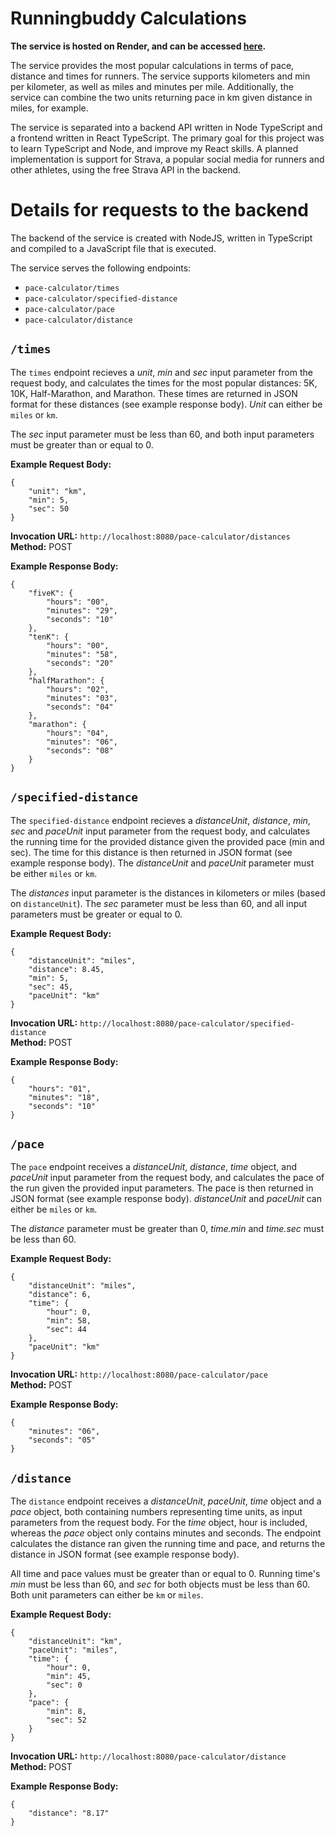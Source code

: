 # Runningbuddy Calculations

**The service is hosted on Render, and can be accessed [here](https://runningbuddy.onrender.com/pace-calculator).**

The service provides the most popular calculations in terms of pace, distance and times for runners. 
The service supports kilometers and min per kilometer, as well as miles and minutes per mile. 
Additionally, the service can combine the two units returning pace in km given distance in miles, for example. 


The service is separated into a backend API written in Node TypeScript and a frontend written in React TypeScript. The primary goal for this project was to learn TypeScript and Node, and improve my React skills.
A planned implementation is support for Strava, a popular social media for runners and other athletes, using the free Strava API in the backend. 

# Details for requests to the backend
The backend of the service is created with NodeJS, written in TypeScript and compiled to a JavaScript file that is executed. 

The service serves the following endpoints:

* `pace-calculator/times`
* `pace-calculator/specified-distance`
* `pace-calculator/pace`
* `pace-calculator/distance`

## `/times`

The `times` endpoint recieves a *unit*, *min* and *sec* input parameter from the request body, and calculates the times for the most popular distances: 5K, 10K, Half-Marathon, and Marathon. These times are returned in JSON format for these distances (see example response body). *Unit* can either be `miles` or `km`.

The *sec* input parameter must be less than 60, and both input parameters must be greater than or equal to 0.

**Example Request Body:**
```
{
    "unit": "km",
    "min": 5,
    "sec": 50
}
```

**Invocation URL:** `http://localhost:8080/pace-calculator/distances` <br>
**Method:** POST <br>

**Example Response Body:**
```
{
    "fiveK": {
        "hours": "00",
        "minutes": "29",
        "seconds": "10"
    },
    "tenK": {
        "hours": "00",
        "minutes": "58",
        "seconds": "20"
    },
    "halfMarathon": {
        "hours": "02",
        "minutes": "03",
        "seconds": "04"
    },
    "marathon": {
        "hours": "04",
        "minutes": "06",
        "seconds": "08"
    }
}
```

## `/specified-distance`
The `specified-distance` endpoint recieves a *distanceUnit*, *distance*, *min*, *sec* and *paceUnit* input parameter from the request body, and calculates the running time for the provided distance given the provided pace (min and sec). The time for this distance is then returned in JSON format (see example response body). The *distanceUnit* and *paceUnit* parameter must be either `miles` or `km`. 

The *distances* input parameter is the distances in kilometers or miles (based on `distanceUnit`). The *sec* parameter must be less than 60, and all input parameters must be greater or equal to 0.

**Example Request Body:**
```
{
    "distanceUnit": "miles",
    "distance": 8.45,
    "min": 5,
    "sec": 45,
    "paceUnit": "km"
}
```

**Invocation URL:** `http://localhost:8080/pace-calculator/specified-distance`<br>
**Method:** POST

**Example Response Body:**
```
{
    "hours": "01",
    "minutes": "18",
    "seconds": "10"
}
```

## `/pace`
The `pace` endpoint receives a *distanceUnit*, *distance*, *time* object, and *paceUnit* input parameter from the request body, and calculates the pace of the run given the provided input parameters. The pace is then returned in JSON format (see example response body). *distanceUnit* and *paceUnit* can either be `miles` or `km`. 

The *distance* parameter must be greater than 0, *time.min* and *time.sec* must be less than 60.

**Example Request Body:**
```
{
    "distanceUnit": "miles",
    "distance": 6,
    "time": {
        "hour": 0,
        "min": 58,
        "sec": 44
    },
    "paceUnit": "km"
}
```

**Invocation URL:** `http://localhost:8080/pace-calculator/pace` <br>
**Method:** POST

**Example Response Body:**
```
{
    "minutes": "06",
    "seconds": "05"
}
```

## `/distance`
The `distance` endpoint receives a *distanceUnit*, *paceUnit*, *time* object and a *pace* object, both containing numbers representing time units, as input parameters from the request body. For the *time* object, hour is included, whereas the *pace* object only contains minutes and seconds. The endpoint calculates the distance ran given the running time and pace, and returns the distance in JSON format (see example response body).

All time and pace values must be greater than or equal to 0. Running time's *min* must be less than 60, and *sec* for both objects must be less than 60.<br>
Both unit parameters can either be `km` or `miles`.

**Example Request Body:**
```
{
    "distanceUnit": "km",
    "paceUnit": "miles",
    "time": {
        "hour": 0,
        "min": 45,
        "sec": 0
    },
    "pace": {
        "min": 8,
        "sec": 52
    }
}
```

**Invocation URL:** `http://localhost:8080/pace-calculator/distance` <br>
**Method:** POST

**Example Response Body:**
```
{
    "distance": "8.17"
}
```
